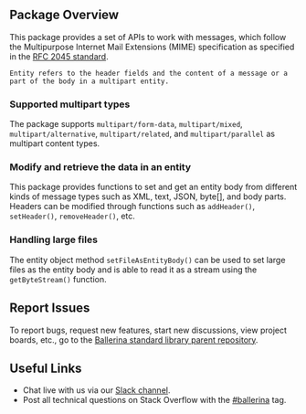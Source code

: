 ## Package Overview

This package provides a set of APIs to work with messages, which follow the Multipurpose Internet Mail Extensions
(MIME) specification as specified in the [RFC 2045 standard](https://www.ietf.org/rfc/rfc2045.txt).

```
Entity refers to the header fields and the content of a message or a part of the body in a multipart entity. 
```

### Supported multipart types

The package supports `multipart/form-data`, `multipart/mixed`, `multipart/alternative`, `multipart/related`, and
`multipart/parallel` as multipart content types.

### Modify and retrieve the data in an entity

This package provides functions to set and get an entity body from different kinds of message types such as XML, text,
JSON, byte[], and body parts. Headers can be modified through functions such as `addHeader()`, `setHeader()`,
`removeHeader()`, etc.

### Handling large files

The entity object method `setFileAsEntityBody()` can be used to set large files as the entity body and
is able to read it as a stream using the `getByteStream()` function.

## Report Issues

To report bugs, request new features, start new discussions, view project boards, etc., go to the [Ballerina standard library parent repository](https://github.com/ballerina-platform/ballerina-standard-library).

## Useful Links

- Chat live with us via our [Slack channel](https://ballerina.io/community/slack/).
- Post all technical questions on Stack Overflow with the [#ballerina](https://stackoverflow.com/questions/tagged/ballerina) tag.